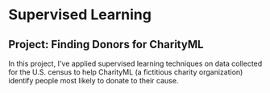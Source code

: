 
# Supervised Learning
## Project: Finding Donors for CharityML
In this project, I've applied supervised learning techniques on data collected for the U.S. census to help CharityML (a fictitious charity organization) identify people most likely to donate to their cause.
